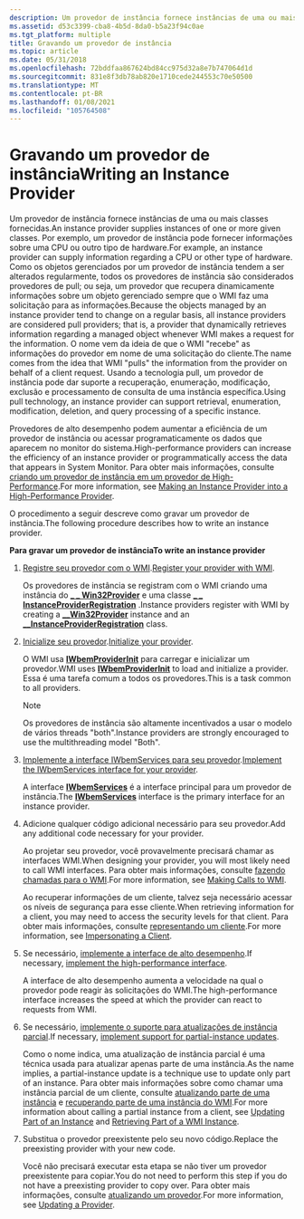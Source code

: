 ```yaml
---
description: Um provedor de instância fornece instâncias de uma ou mais classes fornecidas.
ms.assetid: d53c3399-cba8-4b5d-8da0-b5a23f94c0ae
ms.tgt_platform: multiple
title: Gravando um provedor de instância
ms.topic: article
ms.date: 05/31/2018
ms.openlocfilehash: 72bddfaa867624bd84cc975d32a8e7b747064d1d
ms.sourcegitcommit: 831e8f3db78ab820e1710cede244553c70e50500
ms.translationtype: MT
ms.contentlocale: pt-BR
ms.lasthandoff: 01/08/2021
ms.locfileid: "105764508"
---
```

# <a name="writing-an-instance-provider"></a><span data-ttu-id="b65b0-103">Gravando um provedor de instância</span><span class="sxs-lookup"><span data-stu-id="b65b0-103">Writing an Instance Provider</span></span>

<span data-ttu-id="b65b0-104">Um provedor de instância fornece instâncias de uma ou mais classes fornecidas.</span><span class="sxs-lookup"><span data-stu-id="b65b0-104">An instance provider supplies instances of one or more given classes.</span></span> <span data-ttu-id="b65b0-105">Por exemplo, um provedor de instância pode fornecer informações sobre uma CPU ou outro tipo de hardware.</span><span class="sxs-lookup"><span data-stu-id="b65b0-105">For example, an instance provider can supply information regarding a CPU or other type of hardware.</span></span> <span data-ttu-id="b65b0-106">Como os objetos gerenciados por um provedor de instância tendem a ser alterados regularmente, todos os provedores de instância são considerados provedores de pull; ou seja, um provedor que recupera dinamicamente informações sobre um objeto gerenciado sempre que o WMI faz uma solicitação para as informações.</span><span class="sxs-lookup"><span data-stu-id="b65b0-106">Because the objects managed by an instance provider tend to change on a regular basis, all instance providers are considered pull providers; that is, a provider that dynamically retrieves information regarding a managed object whenever WMI makes a request for the information.</span></span> <span data-ttu-id="b65b0-107">O nome vem da ideia de que o WMI "recebe" as informações do provedor em nome de uma solicitação do cliente.</span><span class="sxs-lookup"><span data-stu-id="b65b0-107">The name comes from the idea that WMI "pulls" the information from the provider on behalf of a client request.</span></span> <span data-ttu-id="b65b0-108">Usando a tecnologia pull, um provedor de instância pode dar suporte a recuperação, enumeração, modificação, exclusão e processamento de consulta de uma instância específica.</span><span class="sxs-lookup"><span data-stu-id="b65b0-108">Using pull technology, an instance provider can support retrieval, enumeration, modification, deletion, and query processing of a specific instance.</span></span>

<span data-ttu-id="b65b0-109">Provedores de alto desempenho podem aumentar a eficiência de um provedor de instância ou acessar programaticamente os dados que aparecem no monitor do sistema.</span><span class="sxs-lookup"><span data-stu-id="b65b0-109">High-performance providers can increase the efficiency of an instance provider or programmatically access the data that appears in System Monitor.</span></span> <span data-ttu-id="b65b0-110">Para obter mais informações, consulte [criando um provedor de instância em um provedor de High-Performance](making-an-instance-provider-into-a-high-performance-provider.md).</span><span class="sxs-lookup"><span data-stu-id="b65b0-110">For more information, see [Making an Instance Provider into a High-Performance Provider](making-an-instance-provider-into-a-high-performance-provider.md).</span></span>

<span data-ttu-id="b65b0-111">O procedimento a seguir descreve como gravar um provedor de instância.</span><span class="sxs-lookup"><span data-stu-id="b65b0-111">The following procedure describes how to write an instance provider.</span></span>

<span data-ttu-id="b65b0-112">**Para gravar um provedor de instância**</span><span class="sxs-lookup"><span data-stu-id="b65b0-112">**To write an instance provider**</span></span>

1.  <span data-ttu-id="b65b0-113">[Registre seu provedor com o WMI](registering-an-instance-provider.md).</span><span class="sxs-lookup"><span data-stu-id="b65b0-113">[Register your provider with WMI](registering-an-instance-provider.md).</span></span>

    <span data-ttu-id="b65b0-114">Os provedores de instância se registram com o WMI criando uma instância do [**\_ \_ Win32Provider**](--win32provider.md) e uma classe [**\_ \_ InstanceProviderRegistration**](--instanceproviderregistration.md) .</span><span class="sxs-lookup"><span data-stu-id="b65b0-114">Instance providers register with WMI by creating a [**\_\_Win32Provider**](--win32provider.md) instance and an [**\_\_InstanceProviderRegistration**](--instanceproviderregistration.md) class.</span></span>

2.  <span data-ttu-id="b65b0-115">[Inicialize seu provedor](initializing-a-provider.md).</span><span class="sxs-lookup"><span data-stu-id="b65b0-115">[Initialize your provider](initializing-a-provider.md).</span></span>

    <span data-ttu-id="b65b0-116">O WMI usa [**IWbemProviderInit**](/windows/desktop/api/Wbemprov/nn-wbemprov-iwbemproviderinit) para carregar e inicializar um provedor.</span><span class="sxs-lookup"><span data-stu-id="b65b0-116">WMI uses [**IWbemProviderInit**](/windows/desktop/api/Wbemprov/nn-wbemprov-iwbemproviderinit) to load and initialize a provider.</span></span> <span data-ttu-id="b65b0-117">Essa é uma tarefa comum a todos os provedores.</span><span class="sxs-lookup"><span data-stu-id="b65b0-117">This is a task common to all providers.</span></span>

    > [!Note]  
    > <span data-ttu-id="b65b0-118">Os provedores de instância são altamente incentivados a usar o modelo de vários threads "both".</span><span class="sxs-lookup"><span data-stu-id="b65b0-118">Instance providers are strongly encouraged to use the multithreading model "Both".</span></span>

     

3.  <span data-ttu-id="b65b0-119">[Implemente a interface IWbemServices para seu provedor](implementing-the-primary-interface-for-an-instance-provider.md).</span><span class="sxs-lookup"><span data-stu-id="b65b0-119">[Implement the IWbemServices interface for your provider](implementing-the-primary-interface-for-an-instance-provider.md).</span></span>

    <span data-ttu-id="b65b0-120">A interface [**IWbemServices**](/windows/desktop/api/WbemCli/nn-wbemcli-iwbemservices) é a interface principal para um provedor de instância.</span><span class="sxs-lookup"><span data-stu-id="b65b0-120">The [**IWbemServices**](/windows/desktop/api/WbemCli/nn-wbemcli-iwbemservices) interface is the primary interface for an instance provider.</span></span>

4.  <span data-ttu-id="b65b0-121">Adicione qualquer código adicional necessário para seu provedor.</span><span class="sxs-lookup"><span data-stu-id="b65b0-121">Add any additional code necessary for your provider.</span></span>

    <span data-ttu-id="b65b0-122">Ao projetar seu provedor, você provavelmente precisará chamar as interfaces WMI.</span><span class="sxs-lookup"><span data-stu-id="b65b0-122">When designing your provider, you will most likely need to call WMI interfaces.</span></span> <span data-ttu-id="b65b0-123">Para obter mais informações, consulte [fazendo chamadas para o WMI](making-calls-to-wmi.md).</span><span class="sxs-lookup"><span data-stu-id="b65b0-123">For more information, see [Making Calls to WMI](making-calls-to-wmi.md).</span></span>

    <span data-ttu-id="b65b0-124">Ao recuperar informações de um cliente, talvez seja necessário acessar os níveis de segurança para esse cliente.</span><span class="sxs-lookup"><span data-stu-id="b65b0-124">When retrieving information for a client, you may need to access the security levels for that client.</span></span> <span data-ttu-id="b65b0-125">Para obter mais informações, consulte [representando um cliente](impersonating-a-client.md).</span><span class="sxs-lookup"><span data-stu-id="b65b0-125">For more information, see [Impersonating a Client](impersonating-a-client.md).</span></span>

5.  <span data-ttu-id="b65b0-126">Se necessário, [implemente a interface de alto desempenho](improving-the-efficiency-of-an-instance-provider.md).</span><span class="sxs-lookup"><span data-stu-id="b65b0-126">If necessary, [implement the high-performance interface](improving-the-efficiency-of-an-instance-provider.md).</span></span>

    <span data-ttu-id="b65b0-127">A interface de alto desempenho aumenta a velocidade na qual o provedor pode reagir às solicitações do WMI.</span><span class="sxs-lookup"><span data-stu-id="b65b0-127">The high-performance interface increases the speed at which the provider can react to requests from WMI.</span></span>

6.  <span data-ttu-id="b65b0-128">Se necessário, [implemente o suporte para atualizações de instância parcial](supporting-partial-instance-operations.md).</span><span class="sxs-lookup"><span data-stu-id="b65b0-128">If necessary, [implement support for partial-instance updates](supporting-partial-instance-operations.md).</span></span>

    <span data-ttu-id="b65b0-129">Como o nome indica, uma atualização de instância parcial é uma técnica usada para atualizar apenas parte de uma instância.</span><span class="sxs-lookup"><span data-stu-id="b65b0-129">As the name implies, a partial-instance update is a technique use to update only part of an instance.</span></span> <span data-ttu-id="b65b0-130">Para obter mais informações sobre como chamar uma instância parcial de um cliente, consulte [atualizando parte de uma instância](updating-part-of-an-instance.md) e [recuperando parte de uma instância do WMI](retrieving-part-of-an-instance.md).</span><span class="sxs-lookup"><span data-stu-id="b65b0-130">For more information about calling a partial instance from a client, see [Updating Part of an Instance](updating-part-of-an-instance.md) and [Retrieving Part of a WMI Instance](retrieving-part-of-an-instance.md).</span></span>

7.  <span data-ttu-id="b65b0-131">Substitua o provedor preexistente pelo seu novo código.</span><span class="sxs-lookup"><span data-stu-id="b65b0-131">Replace the preexisting provider with your new code.</span></span>

    <span data-ttu-id="b65b0-132">Você não precisará executar esta etapa se não tiver um provedor preexistente para copiar.</span><span class="sxs-lookup"><span data-stu-id="b65b0-132">You do not need to perform this step if you do not have a preexisting provider to copy over.</span></span> <span data-ttu-id="b65b0-133">Para obter mais informações, consulte [atualizando um provedor](updating-a-provider.md).</span><span class="sxs-lookup"><span data-stu-id="b65b0-133">For more information, see [Updating a Provider](updating-a-provider.md).</span></span>

 

 



